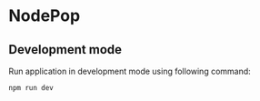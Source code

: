 # NodePop

## Development mode

Run application in development mode using following command:

```js
npm run dev
```